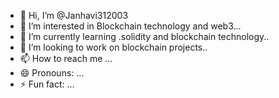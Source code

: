 - 👋 Hi, I’m @Janhavi312003
- 👀 I’m interested in Blockchain technology and web3...
- 🌱 I’m currently learning .solidity and blockchain technology..
- 💞️ I’m looking to work on blockchain projects..
- 📫 How to reach me ...
- 😄 Pronouns: ...
- ⚡ Fun fact: ...

<!---
Janhavi312003/Janhavi312003 is a ✨ special ✨ repository because its `README.md` (this file) appears on your GitHub profile.
You can click the Preview link to take a look at your changes.
--->
